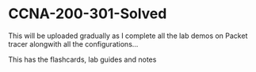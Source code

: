 # CCNA-200-301-Solved

This will be uploaded gradually as I complete all the lab demos on Packet tracer alongwith
all the configurations...

This has the flashcards, lab guides and notes 